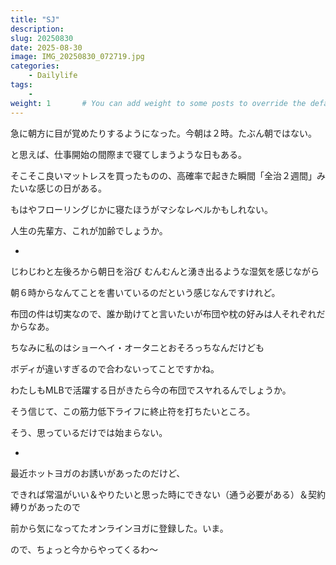 ```yaml
---
title: "SJ"
description: 
slug: 20250830
date: 2025-08-30
image: IMG_20250830_072719.jpg
categories:
    - Dailylife
tags:
    - 
weight: 1       # You can add weight to some posts to override the default sorting (date descending)
---
```


急に朝方に目が覚めたりするようになった。今朝は２時。たぶん朝ではない。

と思えば、仕事開始の間際まで寝てしまうような日もある。

そこそこ良いマットレスを買ったものの、高確率で起きた瞬間「全治２週間」みたいな感じの日がある。

もはやフローリングじかに寝たほうがマシなレベルかもしれない。

人生の先輩方、これが加齢でしょうか。  

-

じわじわと左後ろから朝日を浴び むんむんと湧き出るような湿気を感じながら

朝６時からなんてことを書いているのだという感じなんですけれど。

布団の件は切実なので、誰か助けてと言いたいが布団や枕の好みは人それぞれだからなあ。

ちなみに私のはショーヘイ・オータニとおそろっちなんだけども

ボディが違いすぎるので合わないってことですかね。

わたしもMLBで活躍する日がきたら今の布団でスヤれるんでしょうか。


そう信じて、この筋力低下ライフに終止符を打ちたいところ。


そう、思っているだけでは始まらない。

-

最近ホットヨガのお誘いがあったのだけど、

できれば常温がいい＆やりたいと思った時にできない（通う必要がある）＆契約縛りがあったので

前から気になってたオンラインヨガに登録した。いま。

ので、ちょっと今からやってくるわ～










